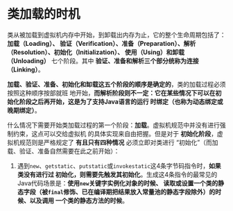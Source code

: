 类加载的时机
========================================================================
类从被加载到虚拟机内存中开始，到卸载出内存为止，它的整个生命周期包括了：**加载（Loading）、
验证（Verification）、准备（Preparation）、解析（Resolution）、初始化（Initialization）、
使用（Using）和卸载（Unloading）** 七个阶段。其中 **验证、准备和解析三个部分统称为连接（Linking）**。

**加载、验证、准备、初始化和缷载这五个阶段的顺序是确定的**，类的加载过程必须按照这种顺序按部就班
地开始，**而解析阶段则不一定：它在某些情况下可以在初始化阶段之后再开始，这是为了支持Java语言的运行
时绑定（也称为动态绑定或晚期绑定）**。

什么情况下需要开始类加载过程的第一个阶段：**加载**。虚拟机规范中并没有进行强制约束，这点可以交给虚拟机
的具体实现来自由把握。但是对于 **初始化阶段**，虚拟机规范则是严格规定了 **有且只有四种情况** 必须立即对类进行
“初始化”（而加载、验证、准备自然需要在此之前开始）：
1. 遇到`new`、`getstatic`、`putstatic`或`invokestatic`这4条字节码指令时，**如果类没有进行过
初始化，则需要先触发其初始化**。生成这4条指令的最常见的Java代码场景是：**使用`new`关键字实例化对象的时候、
读取或设置一个类的静态字段（被`final`修饰、已在编译期把结果放入常量池的静态字段除外）的时候、以及调用
一个类的静态方法的时候**。
